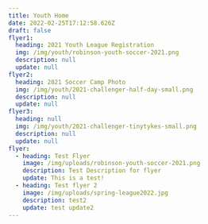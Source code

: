 ```yaml
---
title: Youth Home
date: 2022-02-25T17:12:58.626Z
draft: false
flyer1:
  heading: 2021 Youth League Registration
  img: /img/youth/robinson-youth-soccer-2021.png
  description: null
  update: null
flyer2:
  heading: 2021 Soccer Camp Photo
  img: /img/youth/2021-challenger-half-day-small.png
  description: null
  update: null
flyer3:
  heading: null
  img: /img/youth/2021-challenger-tinytykes-small.png
  description: null
  update: null
flyer:
  - heading: Test Flyer
    image: /img/uploads/robinson-youth-soccer-2021.png
    description: Test Description for flyer
    update: This is a test!
  - heading: Test flyer 2
    image: /img/uploads/spring-league2022.jpg
    description: test2
    update: test update2
---
```

